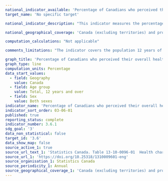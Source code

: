 ```yaml
---
national_indicator_available: 'Percentage of Canadians who perceived their overall health and social well-being as very good to excellent'
target_name: 'No specific target'

national_indicator_description: "This indicator measures the percentage of Canadians aged 12 and over who reported perceiving their own health status as being either excellent or very good or fair or poor. Perceived health refers to the perception of a person's health in general, either by the person himself or herself, or, in the case of proxy response, by the person responding. Health means not only the absence of disease or injury but also physical, mental and social well-being."

national_geographical_coverage: 'Canada (excluding territories) and provinces' 

computation_calculations: "Not applicable"

comments_limitations: "The indicator covers the population 12 years of age and over living in the ten provinces. Excluded from the survey’s coverage are: persons living on reserves and other Aboriginal settlements; the institutionalized population, and children aged 12-17 that are living in foster care."

graph_title: 'Percentage of Canadians who perceived their overall health and social well-being as very good to excellent'
graph_type: line
computation_units: Percentage
data_start_values:
  - field: Geography
    value: Canada
  - field: Age group
    value: Total, 12 years and over
  - field: Sex
    value: Both sexes
indicator_name: 'Percentage of Canadians who perceived their overall health and social well-being as very good to excellent'
indicator_sort_order: 03-06-01
published: true
reporting_status: complete
indicator_number: 3.6.1
sdg_goal: '3'
data_non_statistical: false
target_id: '3.6'
data_show_map: false
source_active_1: true
source_url_text_1: 'Statistics Canada. Table 13-10-0096-01  Health characteristics, annual estimates'
source_url_1: 'https://doi.org/10.25318/1310009601-eng'
source_organisation_1: Statistics Canada
source_periodicity_1: Annual
source_geographical_coverage_1: 'Canada (excluding territories) and provinces'
---
```

